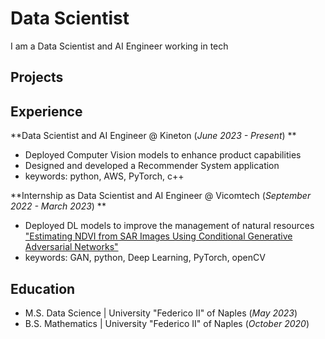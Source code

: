 # Data Scientist
I am a Data Scientist and AI Engineer working in tech

## Projects

## Experience
**Data Scientist and AI Engineer @ Kineton (_June 2023 - Present_) **
- Deployed Computer Vision models to enhance product capabilities
- Designed and developed a Recommender System application
- keywords: python, AWS, PyTorch, c++
  
**Internship as Data Scientist and AI Engineer @ Vicomtech (_September 2022 - March 2023_) **
 - Deployed DL models to improve the management of natural resources ["Estimating NDVI from SAR Images Using Conditional Generative Adversarial Networks"](https://ieeexplore.ieee.org/abstract/document/10282916)
- keywords: GAN, python, Deep Learning, PyTorch, openCV

## Education
- M.S. Data Science | University "Federico II" of Naples (_May 2023_)
- B.S. Mathematics | University "Federico II" of Naples (_October 2020_)
